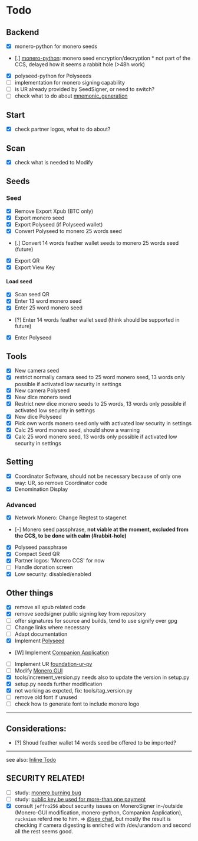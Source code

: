 # Todo
## Backend
- [x] monero-python for monero seeds
- [.] [monero-python](https://github.com/DiosDelRayo/monero-python/Todo.md): monero seed encryption/decryption * not part of the CCS, delayed how it seems a rabbit hole (>48h work)
- [x] polyseed-python for Polyseeds
- [ ] implementation for monero signing capability
- [ ] is UR already provided by SeedSigner, or need to switch?
- [ ] check what to do about [mnemonic_generation](src/seedsigner/helpers/mnemonic_generation.py)
## Start
- [x] check partner logos, what to do about?
## Scan
- [x] check what is needed to Modify
## Seeds
### Seed
- [x] Remove Export Xpub (BTC only)
- [x] Export monero seed
- [x] Export Polyseed (if Polyseed wallet)
- [x] Convert Polyseed to monero 25 words seed
- [.] Convert 14 words feather wallet seeds to monero 25 words seed (future)
- [x] Export QR
- [x] Export View Key
#### Load seed
- [x] Scan seed QR
- [x] Enter 13 word monero seed
- [x] Enter 25 word monero seed
- [?] Enter 14 words feather wallet seed (think should be supported in future)
- [x] Enter Polyseed
## Tools
- [x] New camera seed
- [x] restrict normally camara seed to 25 word monero seed, 13 words only possible if activated low security in settings
- [x] New camera Polyseed
- [x] New dice monero seed
- [x] Restrict new dice monero seeds to 25 words, 13 words only possible if activated low security in settings
- [x] New dice Polyseed
- [x] Pick own words monero seed only with activated low security in settings
- [x] Calc 25 word monero seed, should show a warning
- [x] Calc 25 word monero seed, 13 words only possible if activated low security in settings
## Setting
- [x] Coordinator Software, should not be necessary because of only one way: UR, so remove Coordinator code
- [x] Denomination Display
### Advanced
- [x] Network Monero: Change Regtest to stagenet
- [-] Monero seed passphrase, __not viable at the moment, excluded from the CCS, to be done with calm (#rabbit-hole)__
- [x] Polyseed passphrase
- [x] Compact Seed QR
- [x] Partner logos: 'Monero CCS' for now
- [ ] Handle donation screen
- [x] Low security: disabled/enabled

## Other things
- [x] remove all xpub related code
- [x] remove seedsigner public signing key from repository
- [ ] offer signatures for source and builds, tend to use signify over gpg
- [ ] Change links where necessary
- [ ] Adapt documentation
- [x] Implement [Polyseed](https://github.com/DiosDelRayo/polyseed-python)
- [W] Implement [Companion Application](https://github.com/DiosDelRayo/XmrSignerCompanion)
- [ ] Implement UR [foundation-ur-py](https://github.com/DiosDelRayo/foundation-ur-py)
- [ ] Modify [Monero GUI](https://github.com/DiosDelRayo/monero-gui)
- [x] tools/increment_version.py needs also to update the version in setup.py
- [x] setup.py needs further modification
- [x] not working as expcted, fix: tools/tag_version.py
- [ ] remove old font if unused
- [ ] check how to generate font to include monero logo
---
## Considerations:
- [?] Shoud feather wallet 14 words seed be offered to be imported?
---
see also: [Inline Todo](INLINE_TODO.md)

## SECURITY RELATED!
- [ ] study: [monero burning bug](https://www.getmonero.org/2018/09/25/a-post-mortum-of-the-burning-bug.html)
- [ ] study: [public key be used for more-than one payment](https://monero.stackexchange.com/questions/4163/can-a-one-time-public-key-be-used-for-more-than-one-payment)
- [x] consult `jeffro256` about security issues on MoneroSigner in-/outside (Monero-GUI modification, monero-python, Companion Application), `rucknium` referd me to him. => [@see chat](chat-monero-community.txt), but mostly the result is checking if camera digesting is enriched with /dev/urandom and second all the rest seems good.
